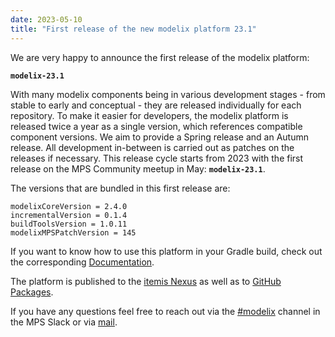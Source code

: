 ```yaml
---
date: 2023-05-10
title: "First release of the new modelix platform 23.1"
---
```


We are very happy to announce the first release of the modelix platform:

**`modelix-23.1`**

With many modelix components being in various development stages - from stable to early and conceptual - they are released individually for each repository.
To make it easier for developers, the modelix platform is released twice a year as a single version, which references compatible component versions.
We aim to provide a Spring release and an Autumn release.
All development in-between is carried out as patches on the releases if necessary.
This release cycle starts from 2023 with the first release on the MPS Community meetup in May: **`modelix-23.1`**.

The versions that are bundled in this first release are:

```
modelixCoreVersion = 2.4.0
incrementalVersion = 0.1.4
buildToolsVersion = 1.0.11
modelixMPSPatchVersion = 145
```

If you want to know how to use this platform in your Gradle build, check out the corresponding [Documentation](https://docs.modelix.org/modelix/latest/platform/howto/usage-platform.html).

The platform is published to the [itemis Nexus](https://artifacts.itemis.cloud/#browse/browse:maven-mps:org%2Fmodelix%2Fplatform%2Fmaven-metadata.xml) as well as to [GitHub Packages](https://github.com/orgs/modelix/packages?repo_name=modelix.platform).



If you have any questions feel free to reach out via the [#modelix](https://jetbrains-mps.slack.com/archives/C01ADCD6VSM) channel in the MPS Slack or via [mail](mailto:modelix@itemis.com).
